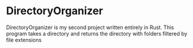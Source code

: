 # DirectoryOrganizer

DirectoryOrganizer is my second project written entirely in Rust. This program takes a directory and returns the directory with folders filtered by file extensions 